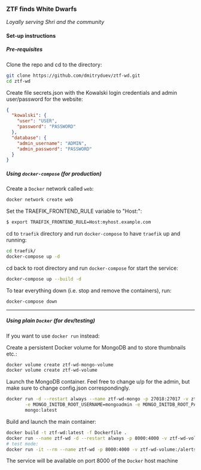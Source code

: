 ### ZTF finds White Dwarfs

_Loyally serving Shri and the community_


#### Set-up instructions

##### Pre-requisites

Clone the repo and cd to the directory:
```bash
git clone https://github.com/dmitryduev/ztf-wd.git
cd ztf-wd
```

Create file secrets.json with the Kowalski login credentials and admin user/password for the website:
```json
{
  "kowalski": {
    "user": "USER",
    "password": "PASSWORD"
  },
  "database": {
    "admin_username": "ADMIN",
    "admin_password": "PASSWORD"
  }
}
```

##### Using `docker-compose` (for production)

Create a `Docker` network called `web`:
```bash
docker network create web
```

Set the TRAEFIK_FRONTEND_RULE variable to "Host:<your domain>":
```bash
$ export TRAEFIK_FRONTEND_RULE=Host:myhost.example.com
```

cd to `traefik` directory and run `docker-compose` to have `traefik` up and running:
```bash
cd traefik/
docker-compose up -d
```

cd back to root directory and run `docker-compose` for start the service:
```bash
docker-compose up --build -d
```

To tear everything down (i.e. stop and remove the containers), run:
```bash
docker-compose down
```

---

##### Using plain `Docker` (for dev/testing)

If you want to use `docker run` instead:

Create a persistent Docker volume for MongoDB and to store thumbnails etc.:
```bash
docker volume create ztf-wd-mongo-volume
docker volume create ztf-wd-volume
```

Launch the MongoDB container. Feel free to change u/p for the admin, but make sure to change config.json correspondingly.
```bash
docker run -d --restart always --name ztf-wd-mongo -p 27018:27017 -v ztf-wd-mongo-volume:/data/db \
       -e MONGO_INITDB_ROOT_USERNAME=mongoadmin -e MONGO_INITDB_ROOT_PASSWORD=mongoadminsecret \
       mongo:latest
```

Build and launch the main container:
```bash
docker build -t ztf-wd:latest -f Dockerfile .
docker run --name ztf-wd -d --restart always -p 8000:4000 -v ztf-wd-volume:/alerts --link ztf-wd-mongo:mongo ztf-wd:latest
# test mode:
docker run -it --rm --name ztf-wd -p 8000:4000 -v ztf-wd-volume:/alerts --link ztf-wd-mongo:mongo ztf-wd:latest
```

The service will be available on port 8000 of the `Docker` host machine